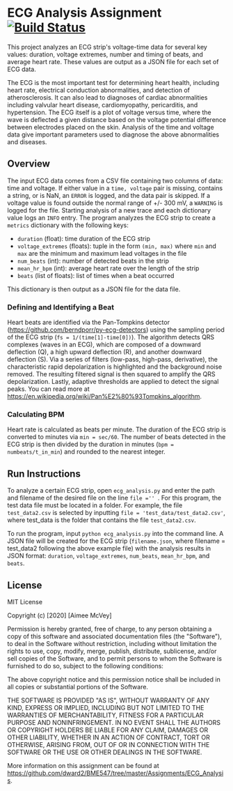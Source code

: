 # ECG Analysis Assignment [![Build Status](https://travis-ci.com/BME547-Spring2020/ecg-analysis-aimeemcvey.svg?token=uYZMqDdwHppZCbLZESzP&branch=master)](https://travis-ci.com/BME547-Spring2020/ecg-analysis-aimeemcvey)
This project analyzes an ECG strip's voltage-time data for several key values: duration, voltage extremes, number and timing of beats, and average heart rate. These values are output as a JSON file for each set of ECG data.

The ECG is the most important test for determining heart health, including heart rate, electrical conduction abnormalities, and detection of atherosclerosis. It can also lead to diagnoses of cardiac abnormalities including valvular heart disease, cardiomyopathy, pericarditis, and hypertension. The ECG itself is a plot of voltage versus time, where the wave is deflected a given distance based on the voltage potential difference between electrodes placed on the skin. Analysis of the time and voltage data give important parameters used to diagnose the above abnormalities and diseases.

## Overview
The input ECG data comes from a CSV file containing two columns of data: time and voltage. If either value in a `time, voltage` pair is missing, contains a string, or is NaN, an `ERROR` is logged, and the data pair is skipped. If a voltage value is found outside the normal range of +/- 300 mV, a `WARNING` is logged for the file. Starting analysis of a new trace and each dictionary value logs an `INFO` entry. The program analyzes the ECG strip to create a `metrics` dictionary with the following keys:
* `duration` (float): time duration of the ECG strip
* `voltage_extremes` (floats): tuple in the form `(min, max)` where `min` and `max`
    are the minimum and maximum lead voltages in the file    
* `num_beats` (int): number of detected beats in the strip
* `mean_hr_bpm` (int): average heart rate over the length of the strip  
* `beats` (list of floats): list of times when a beat occurred

This dictionary is then output as a JSON file for the data file.

### Defining and Identifying a Beat
Heart beats are identified via the Pan-Tompkins detector (https://github.com/berndporr/py-ecg-detectors) using the sampling period of the ECG strip (`fs = 1/(time[1]-time[0])`). The algorithm detects QRS complexes (waves in an ECG), which are composed of a downward deflection (Q), a high upward deflection (R), and another downward deflection (S). Via a series of filters (low-pass, high-pass, derivative), the characteristic rapid depolarization is highlighted and the background noise removed. The resulting filtered signal is then squared to amplify the QRS depolarization. Lastly, adaptive thresholds are applied to detect the signal peaks.
You can read more at <https://en.wikipedia.org/wiki/Pan%E2%80%93Tompkins_algorithm>.

### Calculating BPM
Heart rate is calculated as beats per minute. The duration of the ECG strip is converted to minutes via `min = sec/60`. The number of beats detected in the ECG strip is then divided by the duration in minutes (`bpm = numbeats/t_in_min`) and rounded to the nearest integer.

## Run Instructions
To analyze a certain ECG strip, open `ecg_analysis.py` and enter the path and filename of the desired file on the line ```file ='' ```. For this program, the test data file must be located in a folder.
For example, the file `test_data2.csv` is selected by inputting `file = 'test_data/test_data2.csv'`, where test_data is the folder that contains the file ```test_data2.csv```.

To run the program, input `python ecg_analysis.py` into the command line. 
A JSON file will be created for the ECG strip (`filename.json`, where filename = test_data2 following the above example file) with the analysis results in JSON format: `duration`, `voltage_extremes`, `num_beats`, `mean_hr_bpm`,  and `beats`.

## License
MIT License

Copyright (c) [2020] [Aimee McVey]

Permission is hereby granted, free of charge, to any person obtaining a copy
of this software and associated documentation files (the "Software"), to deal
in the Software without restriction, including without limitation the rights
to use, copy, modify, merge, publish, distribute, sublicense, and/or sell
copies of the Software, and to permit persons to whom the Software is
furnished to do so, subject to the following conditions:

The above copyright notice and this permission notice shall be included in all
copies or substantial portions of the Software.

THE SOFTWARE IS PROVIDED "AS IS", WITHOUT WARRANTY OF ANY KIND, EXPRESS OR
IMPLIED, INCLUDING BUT NOT LIMITED TO THE WARRANTIES OF MERCHANTABILITY,
FITNESS FOR A PARTICULAR PURPOSE AND NONINFRINGEMENT. IN NO EVENT SHALL THE
AUTHORS OR COPYRIGHT HOLDERS BE LIABLE FOR ANY CLAIM, DAMAGES OR OTHER
LIABILITY, WHETHER IN AN ACTION OF CONTRACT, TORT OR OTHERWISE, ARISING FROM,
OUT OF OR IN CONNECTION WITH THE SOFTWARE OR THE USE OR OTHER DEALINGS IN THE
SOFTWARE.

More information on this assignment can be found at <https://github.com/dward2/BME547/tree/master/Assignments/ECG_Analysis>.
